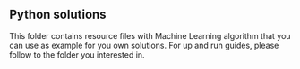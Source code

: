 ## Python solutions

This folder contains resource files with Machine Learning algorithm that you can use as example for you own solutions.
For up and run guides, please follow to the folder you interested in.
